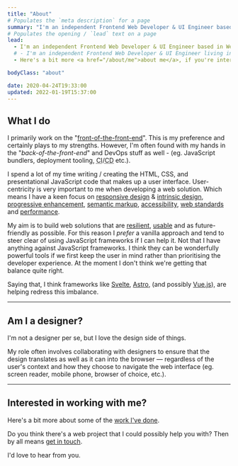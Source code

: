 ```yaml
---
title: "About"
# Populates the `meta description` for a page
summary: "I'm an independent Frontend Web Developer & UI Engineer based in West Sussex, England, and have been assisting small businesses, companies, and organisations bring their website projects to life since 2004."
# Populates the opening / `lead` text on a page
lead:
  - I'm an independent Frontend Web Developer & UI Engineer based in West Sussex, England, and have been assisting small businesses, companies, and organisations bring their website projects to life since 2004.
  # - I'm an independent Frontend Web Developer & UI Engineer living in West Sussex, England and have been helping small businesses, companies and organisations <a href="/work">build their websites</a> since 2004.
  - Here's a bit more <a href="/about/me">about me</a>, if you're interested.

bodyClass: "about"

date: 2020-04-24T19:33:00
updated: 2022-01-19T15:37:00
---
```


## What I do

I primarily work on the "[front-of-the-front-end](https://bradfrost.com/blog/post/front-of-the-front-end-and-back-of-the-front-end-web-development/)". This is my preference and certainly plays to my strengths. However, I'm often found with my hands in the "*back-of-the-front-end*" and DevOps stuff as well - (eg. JavaScript bundlers, deployment tooling, <abbr title="Continuous Integration">CI</abbr>/<abbr title="Continuous Deployment">CD</abbr> etc.).

I spend a lot of my time writing / creating the HTML, CSS, and presentational JavaScript code that makes up a user interface. User-centricity is very important to me when developing a web solution. Which means I have a keen focus on [responsive design](https://alistapart.com/article/responsive-web-design) & [intrinsic design](https://talks.jensimmons.com/15TjNW), [progressive enhancement](https://www.gov.uk/service-manual/technology/using-progressive-enhancement), [semantic markup](https://www.w3.org/TR/WCAG20-TECHS/G115.html), [accessibility](https://www.w3.org/TR/WCAG20/), [web standards](https://www.w3.org/standards/) and [performance](https://developer.mozilla.org/en-US/docs/Learn/Performance).

My aim is to build web solutions that are [resilient](https://resilientwebdesign.com/), [usable](https://trentwalton.com/2014/03/10/device-agnostic/) and as future-friendly as possible. For this reason I *prefer* a vanilla approach and tend to steer clear of using JavaScript frameworks if I can help it. Not that I have anything against JavaScript frameworks. I think they can be wonderfully powerful tools if we first keep the user in mind rather than prioritising the developer experience. At the moment I don't think we're getting that balance quite right.

Saying that, I think frameworks like [Svelte](https://svelte.dev/), [Astro](https://astro.build/), (and possibly [Vue.js](https://vuejs.org/)), are helping redress this imbalance.

---

## Am I a designer?

I'm not a designer per se, but I love the design side of things.

My role often involves collaborating with designers to ensure that the design translates as well as it can into the browser &mdash; regardless of the user's context and how they choose to navigate the web interface (eg. screen reader, mobile phone, browser of choice, etc.).

---

## Interested in working with me?

Here's a bit more about some of the [work I've done](/work).

Do you think there's a web project that I could possibly help you with? Then by all means [get in touch](/contact).

I'd love to hear from you.
